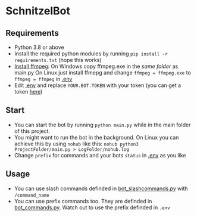 # SchnitzelBot
## Requirements
 - Python 3.8 or above
 - Install the required python modules by running `pip install -r requirements.txt` (hope this works)
 - [Install ffmpeg](https://www.ffmpeg.org/):
    On Windows copy ffmpeg.exe in the *same folder* as main.py
    On Linux just install ffmepg and change `ffmpeg = ffmpeg.exe` to `ffmpeg = ffmpeg` in [.env](.env)
 - Edit [.env](.env) and replace `YOUR.BOT.TOKEN` with your token (you can get a token [here](https://discord.com/developers/applications))

## Start
 - You can start the bot by running `python main.py` while in the main folder of this project.
 - You might want to run the bot in the background. On Linux you can achieve this by using `nohub` like this: `nohub python3 ProjectFolder/main.py > LogFolder/nohub.log`
 - Change `prefix` for commands and your bots `status` in [.env](.env) as you like

## Usage
 - You can use slash commands definded in [bot_slashcommands.py](bot_slashcommands.py) with `/command_name`
 - You can use prefix commands too. They are definded in [bot_commands.py](bot_commands.py). Watch out to use the prefix definded in `.env`